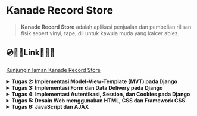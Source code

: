 # Kanade Record Store

> **Kanade Record Store** adalah aplikasi penjualan dan pembelian rilisan fisik sepert vinyl, tape, dll untuk kawula muda yang kalcer abiez.

## 💿🥁🎹**Link**🎸🎻🎼
[Kunjungin laman Kanade Record Store](http://adam-caldipawell-kanaderecordstore.pbp.cs.ui.ac.id/)

<details>
<summary> <b> Tugas 2: Implementasi Model-View-Template (MVT) pada Django </b> </summary>

## Langkah langkah implementasi Kanade Record Store

### 1. Membuat Directory Baru dan Menginisialisasi Git
1. Buat directory baru bernama `kanade-record-store`.
2. Inisialisasi repositori Git dan hubungkan ke GitHub:
    ```bash
    git init
    git remote add origin <URL>
    git add .
    git commit -m "Initial commit"
    git push origin master
    ```

### 2. Membuat Virtual Environment
1. Jalankan perintah berikut untuk membuat virtual environment:
    ```bash
    python -m venv env
    ```
2. Aktifkan virtual environment:
    - **Linux/macOS**:
        ```bash
        source env/bin/activate
        ```
    - **Windows**:
        ```bash
        env\Scripts\activate
        ```

### 3. Membuat dan Menginstall Requirements
1. Buat file `requirements.txt` yang berisi daftar package yang diperlukan.
2. Jalankan perintah berikut untuk menginstal package:
    ```bash
    pip install -r requirements.txt
    ```

### 4. Membuat Proyek Django
1. Buat proyek Django baru dengan nama `kanade_record_store`:
    ```bash
    django-admin startproject kanade_record_store
    ```
2. Buat aplikasi baru dengan nama `main`:
    ```bash
    django-admin startapp main
    ```

### 5. Mengupdate `settings.py`
1. Tambahkan aplikasi `main` ke dalam list `INSTALLED_APPS` di `settings.py` agar aplikasi tersebut terdaftar di proyek.
2. Tambahkan `"localhost"`, `"127.0.0.1"` ke dalam list `ALLOWED_HOSTS` untuk mengakses aplikasi secara lokal saat pengembangan.

### 6. Membuat View dan Template
1. Tambahkan kode berikut pada `views.py`:
    ```python
    from django.shortcuts import render

    def show_main(request):
        context = {
            'nama': 'Adam Caldipawell Sembiring',
            'class': 'PBP F'
        }
        return render(request, "main.html", context)
    ```
2. Di `urls.py`, tambahkan `path('', include('main.urls'))` pada `urlpatterns` agar URL aplikasi `main` bisa diakses.
3. Di folder `main`, buat folder bernama `templates` dan buat file `main.html` yang menampilkan nama e-commerce, nama, dan kelas.

### 7. Membuat Model Produk
1. Di `models.py`, buat model produk dengan atribut berikut:
    - `name`: CharField
    - `price`: IntegerField
    - `description`: TextField
      
### 8. Melakukan migration pada model
1. Pindah ke directory utama
2. Jalankan migration pada terminal:
   ```bash
   python manage.py makemigrations
   python manage.py migrate
   ```
### 9. Deploy ke PWS (Pacil Web Service)
1. Buat project baru di PWS dengan nama `kanaderecordstore` dan simpan credential information.
2. Di `settings.py`, tambahkan URL `adam-caldipawell-kanaderecordstore.pbp.cs.ui.ac.id/` ke dalam list `ALLOWED_HOSTS`.
3. Simpan perubahan dengan menjalankan:
    ```bash
    git add .
    git commit -m "Deploy to PWS"
    git push origin master
    ```
4. Tambahkan remote PWS:
    ```bash
    git remote add pws http://pbp.cs.ui.ac.id/adam.caldipawell/kanaderecordstore
    git branch -M master
    git push pws master
    ```

### 10. Aplikasi Django Terdeploy
Aplikasi sekarang bisa diakses melalui URL:  
[http://adam-caldipawell-kanaderecordstore.pbp.cs.ui.ac.id/](http://adam-caldipawell-kanaderecordstore.pbp.cs.ui.ac.id/)

## Bagan Proses Request Client ke Web Aplikasi

Berikut adalah alur proses dari request client ke web aplikasi berbasis Django:

![alt text](image/image-1.png)

### Penjelasan
1. Ketika user mengirimkan HTTP request ke server PWS, request tersebut diteruskan ke WSGI server.
2. WSGI server meneruskan request tersebut ke Django.
3. `urls.py` mendeteksi URL request dan menghubungkannya dengan views yang sesuai.
4. `views.py` memproses request dan mengambil data dari `models.py`.
5. `views.py` kemudian mengirimkan response berupa template HTML (`main.html`) yang akan dikembalikan ke user sebagai response.

## Fungsi Git dalam Pengembangan Perangkat Lunak
Git berfungsi sebagai version control dalam pengembangan perangkat lunak. Dengan Git, kita dapat melacak setiap perubahan kode yang dilakukan, memudahkan proses kolaborasi, dan memungkinkan rollback ke versi sebelumnya jika terjadi kesalahan.

## Mengapa Django Digunakan sebagai Permulaan Pembelajaran?
Django menggunakan bahasa Python yang relatif mudah dipahami. Django menawarkan arsitektur MVT (Model, View, Template), yang memisahkan komponen UI (template), logika aplikasi (view), dan akses database (model), sehingga memudahkan pengembangan terstruktur. Django juga memudahkan pengembang untuk membangun aplikasi yang skalabel.

## Mengapa Model di Django Disebut sebagai ORM?
Django menggunakan ORM (Object-Relational Mapping), yang memodelkan data dari database relasional menjadi objek di Python. Ini memungkinkan pengembang untuk berinteraksi dengan database tanpa harus menulis query SQL secara eksplisit, melalui QuerySet API yang disediakan oleh Django.
</details>

<details>
<summary> <b> Tugas 3: Implementasi Form dan Data Delivery pada Django </b> </summary>
    
## Mengapa kita memerlukan *data delivery* dalam pengimplementasian sebuah platform?

Dalam pembuatan platform, tidak jarang ada kebutuhan untuk mengirim ataupun menerima data. Implementasi sebuah platform yang memiliki mekanisme *data delivery* dapat membuat sebuah platform lebih interaktif dan dinamis. 

## Mana yang lebih baik antara XML dan JSON? Mengapa JSON lebih populer dibandingkan XML?

| Format       | XML                                                                 | JSON                                                                                     |
|--------------|---------------------------------------------------------------------|------------------------------------------------------------------------------------------|
| Perbandingan | XML adalah bahasa mark up yang memiliki aturan dalam pendefinisian data. XML menggunakan tag yang memisahkan nama data dan nilai data. | JSON adalah format pertukaran data yang mudah dibaca oleh komputer dan manusia. JSON menyimpan data dengan pasangan string key dan value. JSON juga banyak didukung oleh bahasa pemrograman. |
| Sintaks      | `<tag>nilai</tag>`                                                  | `{nama: 'Adam'}`                                                                          |

Dalam konteks pemrograman platform web, JSON lebih baik dan lebih populer dibandingkan dengan XML dengan kelebihan berikut:

1. Sintaks JSON yang lebih ringkas, ringan, dan mudah untuk dibaca.
2. JSON mendukung berbagai tipe data, contohnya array.
3. JSON lebih cepat dibandingkan XML karena pada pemrograman web, JavaScript memiliki fungsi bawaan yang dapat parsing JSON menjadi JavaScript object.
4. JSON didukung oleh banyak bahasa pemrograman karena kemudahan yang diberikan.


## Jelaskan fungsi dari method `is_valid()` pada form Django dan mengapa kita membutuhkan method tersebut?

Validasi form model secara otomatis akan dilakukan oleh Django melalui pemanggilan fungsi `is_valid()' untuk memastikan kebenaran input yang diberikan.

##  Mengapa kita membutuhkan csrf_token saat membuat form di Django? Apa yang dapat terjadi jika kita tidak menambahkan csrf_token pada form Django? Bagaimana hal tersebut dapat dimanfaatkan oleh penyerang?

Cross-Site Request Forgery (csrf) adalah salah satu metode dalam penyerangan keamanan suatu website. Pada `tugas 3`, kita diminta untuk membuat suatu form yang kemudian dapat dikirimkan ke DJango (webserver) melalui request POST. Jika tidak ada `csrf_token` maka seorang attacker bisa saja melakukan request POST ini tanpa melalui website kanade record store. Saat seseorang ingin menambahkan object melalui form, Django akan mengirimkan `csrf_token` saat membuka laman `/create-item-entry` kemudian ketika form tersebut disubmit maka request POST + `csrf_token` akan dikirimkan ke Django kembali yang memastikan bahwa pengiriman data dilakukan di website kanade record store.

## Implementasi *data delivery*

### Implementasi skeleton sebagai kerangka views
1. Pertama saya membuat directory `templates` di `root directory`.
2. Membuat sebuah file html sebagai skeleton, `base.html` dengan kode berikut:
   ```html
    {% load static %}
    <!DOCTYPE html>
    <html lang="en">
      <head>
        <meta charset="UTF-8" />
        <meta name="viewport" content="width=device-width, initial-scale=1.0" />
        {% block meta %} {% endblock meta %}
      </head>

      <body>
        {% block content %} {% endblock content %}
      </body>
    </html>
   ```
3. Pada `settings.py` di `kanade_record_store`. Pada variabel `TEMPLATES`. Ubah menjadi
   ```python
   TEMPLATES = [
    {
        'BACKEND': 'django.template.backends.django.DjangoTemplates',
        'DIRS': [BASE_DIR / 'templates'],
        'APP_DIRS': True,
        'OPTIONS': {
            'context_processors': [
                'django.template.context_processors.debug',
                'django.template.context_processors.request',
                'django.contrib.auth.context_processors.auth',
                'django.contrib.messages.context_processors.messages',
                ],
            },
        },
    ]
   ```
Langkah - langkah ini memberitahu Django untuk menggunakan base.html sebagai skeleton. Sehingga kedepannya yang perlu dilakukan untuk mengubah isi html adalah mengisi {% block         content %} <b> *isi disini* </b> {% endblock content %}. Sehingga tampilan untuk pengguna tetap dinamis dan minim redudansi.
### Menambahkan UUID sebagai id untuk object model
1. Pergi ke `./main` lalu ubah models.py menjadi:
   ```python
    import uuid

    class Item(models.Model):
        id = models.UUIDField(primary_key=True, default=uuid.uuid4, editable=False)
        name = models.CharField(max_length=255)
        price = models.IntegerField(default=0)
        description = models.TextField(default="")
   ```
2. Migrasi model baru dengan menjalankan:
   ```bash
    python3 manage.py makemigrations
    python3 manage.py migrate
   ```
Pemberian ID dimaksudkan agar setiap object memiliki sebuah *identifier* yang berbeda - beda. Penggunaan UUID adalah salah satu upaya untuk mencegah serangan IDOR.

### Membuat form untuk menambahkan object 
1. Pada directory `main` saya menambahkan `forms.py`. Pembuatan `forms.py` dilakukan untuk membuat struktur *form* sederhana sesuai dengan `models.Item`:
   ```python
    from django.forms import ModelForm
    from main.models import Item
    
    class ItemEntryForm(ModelForm):
        class Meta:
            model = Item
            fields = ["name", "price", "description"]
   ```
   `model = Item` memberitahu ke Django bahwa gunakan Item sebagai model saat pengisian *form*
   `fields = ["name", "price", "description"]` mendefinisikan field yang akan diisi user. <b>ID digenerate secara otomatis oleh UUID</b>
2. Membuat template baru untuk tampilan dalam menambahkan item baru dengan nama `create_item.html` pada direktori `main/template`:
    ```html
    {% extends 'base.html' %} 
    {% block content %}
    <h1>Add New Item Entry</h1>
    
    <form method="POST">
      {% csrf_token %}
      <table>
        {{ form.as_table }}
        <tr>
          <td></td>
          <td>
            <input type="submit" value="Add Item" />
          </td>
        </tr>
      </table>
    </form>
    
    {% endblock %}
    ```
4. Pada berkas `views.py` di directory yang sama. Saya menambahkan sebuah fungsi `create_item_entry` untuk untuk menampilkan *form*:
   ```python
   ...
   from django.shortcuts import render, redirect #redirect untuk mengembalikan user ke halaman utama setelah pengisian *form*
   from main.forms import ItemEntryForm
   from main.models import Item
   
    def create_item_entry(request):
        form = ItemEntryForm(request.POST or None)
    
        if form.is_valid() and request.method == "POST":
            form.save()
            return redirect('main:show_main')
    
        context = {'form': form}
        return render(request, "create_item_entry.html", context)
   ```
   `form = MoodEntryForm(request.POST or None)` digunakan untuk membuat ItemEntryForm baru dengan memasukkan QueryDict berdasarkan input dari user pada request.POST.
   `form.is_valid()` digunakan untuk memvalidasi isi input dari form tersebut.
   `form.save()` digunakan untuk membuat dan menyimpan data dari form tersebut.
   `return redirect('main:show_main')` digunakan untuk melakukan redirect ke fungsi show_main pada views aplikasi main setelah data form berhasil disimpan.
5. Pada berkas yang sama, ubah fungsi `show_main`:
   ```python
   ...
   def show_main(request):
    items = Item.objects.all()
    context = {
        'name' : 'Adam Caldipawell Sembiring',
        'class' : 'PBP F',
        'items' : items,
    }
    return render(request, "main.html", context)
   ```
   Setiap item yang dibuat akan ditampilkan saat kembali ke halaman utama. Seluruh item diakses melalui `items = Item.objects.all()`.
6. Mengubah template untuk tampilan utama `main.html` pada direktori `main/template`:
    ```html
    {% extends 'base.html' %}
    {% block content %}
    <h1>Kanade Record Store</h1>
    
    <h5>Name:</h5>
    <p>{{ name }}</p>
    
    <h5>Class:</h5>
    <p>{{ class }}</p>
    
    {% if not items %}
    <p>Belum ada data item pada Kanade Record Store.</p>
    {% else %}
    <table>
      <tr>
        <th>Name</th>
        <th>Price</th>
        <th>Description</th>
      </tr>
    
      {% comment %} Berikut cara memperlihatkan data mood di bawah baris ini 
      {% endcomment %} 
      {% for item in items %}
      <tr>
        <td>{{item.name}}</td>
        <td>{{item.price}}</td>
        <td>{{item.description}}</td>
      </tr>
      {% endfor %}
    </table>
    {% endif %}
    
    <br />
    
    <a href="{% url 'main:create_item_entry' %}">
      <button>Add New Item Entry</button>
    </a>
    
    {% endblock content %}
    ```
### Mengembalikan data dalam bentuk XML dan JSON
Untuk mengembalikan data dalam format XML dan JSON, Saya menggunakan `serializers` dan `HttpResponse`
```python
from django.http import HttpResponse
from django.core import serializers
...
```
<b>Mengembalikan Format XML</b>
```python
...
def show_xml(request):
    data = Item.objects.all()
    return HttpResponse(serializers.serialize("xml", data), content_type="application/xml")
...
```
<b>Mengembalikan Format JSON</b>
```python
...
def show_json(request):
    data = Item.objects.all()
    return HttpResponse(serializers.serialize("json", data), content_type="application/xml")
...
```
### Mengembalikan data dalam bentuk XML dan JSON sesuai [id]
Untuk mengembalikan data sesuai dengan ID object tersebut maka:

<b>Mengembalikan Format XML by id</b>

```python
...
def show_xml_by_id(request, id):
    data = Item.objects.filter(pk=id)
    return HttpResponse(serializers.serialize("xml", data), content_type="application/xml")
...
```

<b>Mengembalikan Format JSON by id</b>

```python
...
def show_json_by_id(request, id):
    data = Item.objects.filter(pk=id)
    return HttpResponse(serializers.serialize("json", data), content_type="application/json")
...
```
### Membuat routing URL untuk masing-masing views yang telah ditambahkan

```python
from django.urls import path
from main.views import show_main, create_item, show_xml, show_json, show_xml_by_id, show_json_by_id 

app_name = 'main'

urlpatterns = [
    path('', show_main, name='show_main'),
    path('create-item', create_item, name='create_item'),
    path('xml/', show_xml, name='show_xml'), 
    path('json/', show_json, name='show_json'),
    path('xml/<int:id>/', show_xml_by_id, name='show_xml_by_id'),
    path('json/<int:id>/', show_json_by_id, name='show_json_by_id'),  
]
```

### Melakukan push ke github dan pws
```bash
git add .
git commit -m"tugas 3"
git push origin master
git push pws master
```
Sehingga aplikasi bisa dilihat di [website ini](http://adam-caldipawell-kanaderecordstore.pbp.cs.ui.ac.id/)

### Membuat *screenshot* menggunakan POSTMAN
1. HTML
![alt text](image/localhost:main.png)
2. XML
![alt text](image/localhost:xml.png)
3. JSON
![alt text](image/localhost:json.png)
4. XML by ID
![alt text](image/localhost:xml:[id].png)
5. JSON by ID
![alt text](image/localhost:json:[id].png)
source:
1. [Django DOCS](https://docs.djangoproject.com/)
2. [Slide Data Delivery](https://scele.cs.ui.ac.id/pluginfile.php/238122/mod_resource/content/1/04%20-%20Data%20Delivery.pdf)
3. [CSRF by computerphile](https://youtu.be/vRBihr41JTo?si=oXlMrDMj3HlvRsOU)
4. [Tutorial 2](https://pbp-fasilkom-ui.github.io/ganjil-2025/docs/tutorial-2)

</details>

<details>
<summary> <b> Tugas 4: Implementasi Autentikasi, Session, dan Cookies pada Django </b> </summary>


## Apa perbedaan antara `HttpResponseRedirect()` dan `redirect()`
`HttpResponseRedirect` adalah *class* dari modul django.http yang mengembalikan respons pengalihan HTTP dengan kode status 302 (Found). Kode status ini menunjukkan bahwa pengguna atau klien akan dialihkan ke URL baru. *class* ini menerima parameter berupa URL tujuan yang spesifik dan sangat berguna jika kita ingin mengarahkan pengguna ke URL statis atau memerlukan logika pengalihan yang lebih kompleks.

Sementara itu, `redirect()` adalah fungsi dari modul django.shortcuts yang memberikan cara yang lebih sederhana dan fleksibel untuk melakukan pengalihan. Parameter yang diterima bisa berupa string URL, nama view, atau objek model, yang kemudian dikonversi oleh Django menjadi URL.

Perbedaan utama antara `HttpResponseRedirect` dan redirect terletak pada jenis parameter yang diterima. `HttpResponseRedirect` hanya menerima URL yang spesifik, sementara redirect lebih fleksibel karena dapat menerima URL, nama view, atau objek model yang akan secara otomatis dikonversi menjadi URL tujuan.

## Apa perbedaan antara authentication dan authorization, apakah yang dilakukan saat pengguna login? Jelaskan bagaimana Django mengimplementasikan kedua konsep tersebut?
Authentication adalah proses untuk memastikan identitas pengguna. Misalnya, dalam kanade record store, Hanya pengguna yang memasukan username dan password yang sesuai memiliki akses pada akun yang berisi data - data entry. 

Sementara itu, authorization adalah proses untuk memastikan hak akses yang sesuai pada pengguna yang telah diauthentication. Jadi, pengguna yang telah login, hanya bisa mendapat akses akun yang bersangkutan. Hal ini mencegah pihak yang tidak bersangkutan dengan data yang kita miliki, tidak dapat melakukan modifikasi terhadap data tersebut.

Secara umum, ketika pengguna ingin login pada suatu aplikasi. Pengguna diminta untuk memasukan username dan password. Pada tahap ini, pengguna akan diauthentication. Pengguna tidak akan mendapat akses terhadap akun apabila memberikan username dan password yang salah. Pengguna yang telah masuk pun hanya mendapat akses modifikasi pada akun bersangkutan.

Django sendiri memudahkan authentication dan authorization dengan menyediakan fungsi dan class bawaan. Sistem ini menyediakan model untuk user dan group. Kemudian, ada juga views untuk login dan registrasi. Modul yang digunakan sendiri adalah `django.contrib.auth`. Lebih spesifik lagi terdapat fungsi `authenticate` yang menerima 3 argumen, yaitu request, username, password. Fungsi tersebut mengembalikan user jika argumen yang diberikan benar. Sementara itu, django juga menyediakan fitur authorization berupa penggunaan middleware untuk mengatur user sessionsd dan permissions.

## Bagaimana Django mengingat pengguna yang telah login? Jelaskan kegunaan lain dari cookies dan apakah semua cookies aman digunakan?

Ketika ada pengguna yang telah login dan agar tetap login. Django menyediakan frameword session untuk menyimpan data user yang sedang login di server. Setiap user yang berhasil login akan diberikan cookie yang berisi SessionID, last login, atau csrf token. Kemudian, apabila pengguna logout, django akan menghapus session. sehingga, ketika memasuki website, pengguna perlu login ulang.

Beberapa fungsi lain dari cookies meliputi:

1. Menyimpan preferensi pengguna selama menjelajahi situs web, seperti pengaturan antarmuka atau bahasa.
2. Melacak aktivitas pengguna di situs untuk mempersonalisasi konten atau iklan yang ditampilkan, misalnya konten media sosial atau iklan yang relevan dengan minat pengguna.
3. Menganalisis perilaku pengguna di situs web, seperti minat atau durasi kunjungan, guna meningkatkan kualitas situs.

Pada sisi keamanan, Tidak semua cookie aman bagi pengguna. Misalnya, cookie yang menyimpan informasi penting seperti token autentikasi dapat diakses oleh JavaScript di situs web, atau cookie yang disetel oleh pihak ketiga. Cookie yang tidak dilindungi rentan terkena serangan Cross-Site Scripting (XSS). Untuk mitigasi masalah ini, django menyediakan beberapa fitur. Secure mengirim cookie hanya melalui HTTPS reques dan HttpOnly yang mencegah cookie diakses melalui JavaScript.

## Jelaskan cara kerja penghubungan model Product dengan User!
Model Item sendiri dihubungkan dengan model User melalui ForeignKey. ForeignKey menghubungkan setiap pengguna dengan Item yang dibuat oleh pengguna tersebut.

Implementasi dalam project:
```python
...
class Item(models.Model):
    user = models.ForeignKey('auth.User', on_delete=models.CASCADE)
    id = models.UUIDField(primary_key=True, editable=False, default=uuid.uuid4)
    name = models.CharField(max_length=100)
    price = models.IntegerField()
    description = models.TextField(max_length=500)
...
```
Pengguna yang telah login, dapat menambah entri Item. Dimana setiap entri yang dibuat tersebut diasoasiasikan melalui ForeignKey

## Implementasi Checklist

### 1. Membuat fungsi register
Pada `/main/views.py` saya menambahkan fungsi register. 
```
def register(request):
    form = UserCreationForm()

    if request.method == "POST":
        form = UserCreationForm(request.POST)
        if form.is_valid():
            form.save()
            messages.success(request, 'Your account has been successfully created!')
            return redirect('main:login')
    context = {'form':form}
    return render(request, 'register.html', context)
```
### 2. Membuat tampilan register
Saya membuat tampilan untuk registrasi pengguna dengan membuat `register.html` di `/main/template`
```
{% extends 'base.html' %}

{% block meta %}
<title>Register</title>
{% endblock meta %}

{% block content %}

<div class="login">
  <h1>Register</h1>

  <form method="POST">
    {% csrf_token %}
    <table>
      {{ form.as_table }}
      <tr>
        <td></td>
        <td><input type="submit" name="submit" value="Daftar" /></td>
      </tr>
    </table>
  </form>

  {% if messages %}
  <ul>
    {% for message in messages %}
    <li>{{ message }}</li>
    {% endfor %}
  </ul>
  {% endif %}
</div>

{% endblock content %}
```
### 3. Membuat fungsi login
Saya membuat fungsi login agar pengguna yang telah registrasi bisa menggunakan web. Pada `/main/views.py` saya menambahkan:
```
...
def login_user(request):
   if request.method == 'POST':
        form = AuthenticationForm(data=request.POST)

        if form.is_valid():
            user = form.get_user()
            login(request, user)
            response = HttpResponseRedirect(reverse("main:show_main"))
            response.set_cookie('last_login', str(datetime.datetime.now()))
            return response
   else:
      form = AuthenticationForm(request)
   context = {'form': form}
   return render(request, 'login.html', context)
...
```
### 4. Membuat tampilan login
Saya membuat file html baru bernama `login.html` pada `/main/templates`. Berikut ini implementasi tampilan ketika pengguna akan login pada web.
```
{% extends 'base.html' %}

{% block meta %}
<title>Login</title>
{% endblock meta %}

{% block content %}
<div class="login">
  <h1>Login</h1>

  <form method="POST" action="">
    {% csrf_token %}
    <table>
      {{ form.as_table }}
      <tr>
        <td></td>
        <td><input class="btn login_btn" type="submit" value="Login" /></td>
      </tr>
    </table>
  </form>

  {% if messages %}
  <ul>
    {% for message in messages %}
    <li>{{ message }}</li>
    {% endfor %}
  </ul>
  {% endif %} Don't have an account yet?
  <a href="{% url 'main:register' %}">Register Now</a>
</div>

{% endblock content %}
```
### 5. Membuat fungsi logout
Fungsi ini ditambahkan pada `views.py` agar pengguna yang sedang login bisa logout.
```
def logout_user(request):
    logout(request)
    response = HttpResponseRedirect(reverse('main:login'))
    response.delete_cookie('last_login')
    return response
```
### 6. Membuat tombol logout
Membuat tombol logout pada `main.html` agar pengguna bisa logout dari session sekarang.
```
<a href="{% url 'main:logout' %}">
  <button>Logout</button>
</a>
```
### 7. Routing setiap fungsionalitas
Agar setiap fungsionalitas bisa diakses melalui URL. Saya mengubah `urls.py` menjadi
```
from django.urls import path
from main.views import show_main, create_item_entry, show_xml, show_json, show_xml_by_id, show_json_by_id
from main.views import register
from main.views import login_user
from main.views import logout_user

app_name = 'main'

urlpatterns = [
    path('', show_main, name='show_main'),
    path('create-item-entry', create_item_entry, name='create_item_entry'),
    path('xml/', show_xml, name='show_xml'),
    path('json/', show_json, name='show_json'),
    path('xml/<str:id>/', show_xml_by_id, name='show_xml_by_id'),
    path('json/<str:id>/', show_json_by_id, name='show_json_by_id'),
    path('register/', register, name='register'),
    path('login/', login_user, name='login'),
    path('logout/', logout_user, name='logout'),
]
```
### 8. Menghubungkan product dan user
Pada models.py saya menambahkan field baru, yaitu user. Sehingga, setiap user yang telah registrasi dapat melihat produk yang telah ia buat. Berikut ini implementasi yang saya lakukan.
```
from django.db import models
import uuid 

class Product(models.Model):
    user = models.ForeignKey('auth.User', on_delete=models.CASCADE)
    id = models.UUIDField(primary_key=True, editable=False, default=uuid.uuid4)
    name = models.CharField(max_length=100)
    price = models.IntegerField()
    description = models.TextField(max_length=500)
```
### 9. Menampilkan detail pengguna yang sedang login
Pada main url, tampilkan detail pengguna seperti username dan last login. Informasi last_login diambil dari cookie browser user. 
```
def login_user(request):
   if request.method == 'POST':
        form = AuthenticationForm(data=request.POST)

        if form.is_valid():
            user = form.get_user()
            login(request, user)
            response = HttpResponseRedirect(reverse("main:show_main"))
            response.set_cookie('last_login', str(datetime.datetime.now()))
            return response
   else:
      form = AuthenticationForm(request)
   context = {'form': form}
   return render(request, 'login.html', context)

@login_required(login_url='/login')
def show_main(request):
    items = Item.objects.filter(user=request.user)
    context = {
        'name': request.user.username,
        'class': 'PBP F',
        'npm': '2306227160',
        'items': items,
        'last_login': request.COOKIES['last_login'],
    }
    return render(request, "main.html", context)
```
### 10. Fitur Cookie
Data - data terkait seperti session id dan last login ditambahkan melalui fungsi `login_user`
```
def login_user(request):
   if request.method == 'POST':
        form = AuthenticationForm(data=request.POST)

        if form.is_valid():
            user = form.get_user()
            login(request, user)
            response = HttpResponseRedirect(reverse("main:show_main"))
            response.set_cookie('last_login', str(datetime.datetime.now()))
            return response
```
</details>

<details>
<summary> <b> Tugas 5: Desain Web menggunakan HTML, CSS dan Framework CSS </b> </summary>

## Jika terdapat beberapa CSS selector untuk suatu elemen HTML, jelaskan urutan prioritas pengambilan CSS selector tersebut!
1. Inline Style: Prioritas tertinggi, diterapkan langsung di elemen.
2. ID Selector (`#id`): Prioritas tinggi, menggunakan atribut id.
3. Class Selector (`.class`): Menggunakan class, prioritas sedang.
4. Attribute Selector (`[attr]`): Memilih elemen berdasarkan atribut.
5. Pseudo-Class (`:hover`): Prioritas berdasarkan status elemen.
6. Tag Selector (`div`): Prioritas rendah, memilih berdasarkan tag.
7. Universal Selector (`*`): Prioritas terendah, memilih semua elemen.


## Mengapa responsive design menjadi konsep yang penting dalam pengembangan aplikasi web? Berikan contoh aplikasi yang sudah dan belum menerapkan responsive design!

Responsive design penting dalam pengembangan aplikasi web karena meningkatkan pengalaman pengguna dengan penyesuaian tampilan di berbagai perangkat. Ini juga meningkatkan aksesibilitas dan SEO, serta efisiensi biaya dengan menghindari pengembangan versi terpisah. Contoh aplikasi yang sudah menerapkan responsive design adalah Facebook dan Amazon, yang menyesuaikan antarmuka untuk desktop dan mobile. Sebaliknya, beberapa situs berita tua dan situs perusahaan kecil seringkali masih menggunakan desain statis yang tidak responsif, seperti siak ng yang hanya mementingkan tampilan desktop. Dengan responsive design, aplikasi web dapat lebih inklusif dan mudah diakses oleh semua pengguna.

## Jelaskan perbedaan antara margin, border, dan padding, serta cara untuk mengimplementasikan ketiga hal tersebut!
Margin, border, dan padding adalah tiga properti dalam CSS yang digunakan untuk mengatur tata letak elemen.

1. Margin: Ruang di luar elemen yang memisahkan elemen tersebut dari elemen lainnya. Dapat diatur dengan properti margin. Contoh: margin: 10px;.

2. Border: Garis yang mengelilingi elemen, memisahkan elemen dari ruang di sekitarnya. Dapat diatur dengan properti border. Contoh: border: 2px solid black;.

3. Padding: Ruang di dalam elemen, antara konten dan border. Dapat diatur dengan properti padding. Contoh: padding: 15px;.

Untuk mengimplementasikan ketiga properti ini, kode CSS nya seperti berikut:

```
.element {
    margin: 10px;      /* Ruang di luar */
    border: 2px solid black; /* Garis di sekitar */
    padding: 15px;     /* Ruang di dalam */
}
```

## Jelaskan konsep flex box dan grid layout beserta kegunaannya!
Flexbox: dirancang untuk mengatur elemen dalam satu dimensi. Elemen dapat disusun dengan mudah, mengatur ruang antara elemen dan mengontrol ukuran elemen. ini Sangat berguna untuk membuat tata letak responsif, misalnya menu navigasi, galeri gambar, atau elemen form yang perlu disusun secara fleksibel.

Grid Layout: Grid Layout memungkinkan pengaturan elemen dalam dua dimensi (baris dan kolom). biasanya digunakan untuk membuat tata letak kompleks seperti kartu, dashboard, atau halaman web yang memiliki banyak elemen yang perlu diatur dalam baris dan kolom.

## Jelaskan bagaimana cara kamu mengimplementasikan checklist di atas secara step-by-step (bukan hanya sekadar mengikuti tutorial).

- [ ] navigation bar (navbar) untuk fitur-fitur pada aplikasi yang responsive terhadap perbedaan ukuran device, khususnya mobile dan desktop.
  - Membuat navigasi bar yang berisi beberapa link menuju beberapa fitur yang mungkin akan diimplementasikan
  ```

  <nav class="fixed top-4 left-4 right-4 bg-gray-200 rounded-lg shadow-lg px-6 py-4 flex items-center justify-between flex-wrap">
    <!-- Branding or Logo -->
    <div class="flex items-center flex-shrink-0 text-gray-700 mr-6">
        <span class="font-semibold text-xl tracking-tight">Kanade Record Store</span>
    </div>

    <!-- Mobile menu button -->
    <div class="block lg:hidden">
        <button id="menu-button" class="flex items-center px-3 py-2 border rounded text-gray-700 border-gray-700 hover:text-gray-900 hover:border-gray-900">
            <svg class="fill-current h-6 w-6" viewBox="0 0 20 20" xmlns="http://www.w3.org/2000/svg">
                <title>Menu</title>
                <path d="M0 3h20v2H0V3zm0 6h20v2H0V9zm0 6h20v2H0v-2z"/>
            </svg>
        </button>
    </div>

    <!-- Navbar Links and Actions -->
    <div class="w-full block flex-grow lg:flex lg:items-center lg:w-auto hidden" id="menu">
      <div class="text-sm lg:flex-grow">
          <a href="#about" class="block mt-4 lg:inline-block lg:mt-0 text-gray-700 hover:text-gray-900 mr-4">
              About
          </a>
          <a href="#contact" class="block mt-4 lg:inline-block lg:mt-0 text-gray-700 hover:text-gray-900 mr-4">
              Contact Us
          </a>
          <a href="#product" class="block mt-4 lg:inline-block lg:mt-0 text-gray-700 hover:text-gray-900 mr-4">
              Product
          </a>
          <a href="#cart" class="block mt-4 lg:inline-block lg:mt-0 text-gray-700 hover:text-gray-900">
              Cart
          </a>
      </div>
      <div class="flex items-center mt-4 lg:mt-0">
            <span class="text-gray-700 mr-4">Welcome, {{ user.username }}</span>
            <a href="{% url 'main:logout' %}">
              <button class="bg-red-500 hover:bg-red-700 text-white font-bold py-2 px-4 rounded">
                  Logout
              </button>
            </a>
      </div>
    </nav>

  <!-- JavaScript for Mobile Menu Toggle -->
  <script>
      const menuButton = document.getElementById('menu-button');
      const menu = document.getElementById('menu');

      menuButton.addEventListener('click', () => {
          menu.classList.toggle('hidden');
      });

      // Optional: Dynamically set the username
      // Replace 'John Doe' with the actual user name from your backend or authentication system
      document.getElementById('username').textContent = 'John Doe';
  </script>
  ```
- [ ] Kustomisasi halaman login, register, dan tambah product semenarik mungkin.
    - Edit item page (`edit_item.html`)
      - Menambahkan box sebagai container input - input sesuai field dari model
      - Memberikan styling menggunakan tailwind css
      ```
      {% extends 'base.html' %} 
      {% block content %}
      {% include "navbar.html" %}

      <!-- Container for the form -->
      <div class="flex flex-col min-h-screen bg-gray-100">
          <div class="container mx-auto px-4 py-8 mt-16 max-w-xl"> <!-- Adjusted to max-w-lg for responsiveness -->
              <div class="bg-white shadow-md rounded-lg mt-10 p-6 form-style">
                  <h1 class="text-3xl font-bold text-center mb-8 text-black">Edit Item</h1>
                  <form method="POST" class="space-y-6">
                    {% csrf_token %}
                    {% for field in form %}
                      <div class="flex flex-col">
                        <label for="{{ field.id_for_label }}" class="mb-2 font-semibold text-gray-700">
                          {{ field.label }}
                        </label>
                        <div class="w-full">
                          {{ field }}
                        </div>
                        {% if field.help_text %}
                          <p class="mt-1 text-sm text-gray-500">{{ field.help_text }}</p>
                        {% endif %}
                        {% for error in field.errors %}
                          <p class="mt-1 text-sm text-red-600">{{ error }}</p>
                        {% endfor %}
                      </div>
                    {% endfor %}
                    <div class="flex justify-center mt-6">
                      <button type="submit" class="bg-green-600 hover:bg-indigo-700 text-white font-bold py-2 px-4 rounded-lg transition duration-300 ease-in-out transform hover:-translate-y-1 hover:scale-105">
                          Edit Item
                      </button>
                    </div>
                  </form>
                </div>

          </div>
      </div>

      {% endblock %}

      ```
    - Create item page (`create_item_entry.html)
      - Menambahkan box sebagai container input - input sesuai field dari model
      - Memberikan styling menggunakan tailwind css
      ```
      {% extends 'base.html' %}
      {% load static %}
      {% block meta %}

      <title>Create Item</title>

      {% endblock meta %}

      {% block content %}

      {% include 'navbar.html' %}

      <div class="flex flex-col min-h-screen bg-gray-100">
        <div class="container mx-auto px-4 py-8 mt-16 max-w-xl">
        
          <div class="bg-white shadow-md rounded-lg mt-10 p-6 form-style">
            <h1 class="text-3xl font-bold text-center mb-8 text-black">Create Item</h1>
            <form method="POST" class="space-y-6">
              {% csrf_token %}
              {% for field in form %}
                <div class="flex flex-col">
                  <label for="{{ field.id_for_label }}" class="mb-2 font-semibold text-gray-700">
                    {{ field.label }}
                  </label>
                  <div class="w-full">
                    {{ field }}
                  </div>
                  {% if field.help_text %}
                    <p class="mt-1 text-sm text-gray-500">{{ field.help_text }}</p>
                  {% endif %}
                  {% for error in field.errors %}
                    <p class="mt-1 text-sm text-red-600">{{ error }}</p>
                  {% endfor %}
                </div>
              {% endfor %}
              <div class="flex justify-center mt-6">
                
                <button type="submit" class="bg-green-600 text-white font-semibold px-6 py-3 rounded-lg hover:bg-indigo-700 transition duration-300 ease-in-out w-full">
                  Create Item
                </button>
              </div>
            </form>
          </div>
        </div>
      </div>

      {% endblock %}
      ```
    - Login page (`login.html`):
      - Membuat suatu box yang menyimpan input - input login
      - Menampilkan pesan apabila berhasil atau gagal login
      ``` html
      {% extends 'base.html' %}
      {% load static %}

      {% block meta %}
      <title>Login</title>
      {% endblock meta %}

      {% block content %}
      <div class="bg-gray-25 flex items-center justify-center min-h-screen">
        <!-- Box untuk login -->
        <div class="bg-white shadow-2xl rounded-lg p-8 w-1/3">
          <!-- Logo -->
          <div class="flex justify-center">
            <img src="{% static 'image/image.png' %}" class="w-20 h-20">
          </div>

          <!-- Judul -->
          <h2 class="text-center text-2xl font-semibold mb-6">Login to your Account</h2>

          <!-- Form Input -->
          <form class="mt-8 space-y-6" method="POST" action="">
            {% csrf_token %}
            <input type="hidden" name="remember" value="true">
            <div class="rounded-md shadow-sm -space-y-px">
              <div>
                <label for="username" class="sr-only">Username</label>
                <input id="username" name="username" type="text" required class="appearance-none rounded-none relative block w-full px-3 py-2 border border-gray-300 placeholder-gray-500 text-gray-900 rounded-t-md focus:outline-none focus:ring-indigo-500 focus:border-indigo-500 focus:z-10 sm:text-sm" placeholder="Username">
              </div>
              <div>
                <label for="password" class="sr-only">Password</label>
                <input id="password" name="password" type="password" required class="appearance-none rounded-none relative block w-full px-3 py-2 border border-gray-300 placeholder-gray-500 text-gray-900 rounded-b-md focus:outline-none focus:ring-indigo-500 focus:border-indigo-500 focus:z-10 sm:text-sm" placeholder="Password">
              </div>
            </div>

            <div>
              <button type="submit" class="group relative w-full flex justify-center py-2 px-4 border border-transparent text-sm font-medium rounded-md text-white bg-indigo-600 hover:bg-indigo-700 focus:outline-none focus:ring-2 focus:ring-offset-2 focus:ring-indigo-500">
                Sign in
              </button>
            </div>
          </form>

          {% if messages %}
          <div class="mt-4">
            {% for message in messages %}
            {% if message.tags == "success" %}
                  <div class="bg-green-100 border border-green-400 text-green-700 px-4 py-3 rounded relative" role="alert">
                      <span class="block sm:inline">{{ message }}</span>
                  </div>
              {% elif message.tags == "error" %}
                  <div class="bg-red-100 border border-red-400 text-red-700 px-4 py-3 rounded relative" role="alert">
                      <span class="block sm:inline">{{ message }}</span>
                  </div>
              {% else %}
                  <div class="bg-blue-100 border border-blue-400 text-blue-700 px-4 py-3 rounded relative" role="alert">
                      <span class="block sm:inline">{{ message }}</span>
                  </div>
              {% endif %}
            {% endfor %}
          </div>
          {% endif %}

          <!-- Hyperlink Buat Akun -->
          <div class="text-center mt-8">
            <a href="{% url 'main:register' %}" class="font-medium text-blue-400 hover:text-blue-600">
              Register Now
            </a>
          </div>
        </div>
      </div>

      {% endblock content %}
      ```
    - Register page
      - membuat suatu box di tengah page. yang berisi form sesuai dengan form yang telah dibuat sebelumnya
      - memberikan style pada masing elemen - elemen
      - Apabila terdapat error (e.g. password confirmation tidak sesuai dengan password, maka akan ditampilkan karena ada `{% if field.errors%}`)

      ``` html
      {% extends 'base.html' %}

      {% block meta %}
      <title>Register</title>
      {% endblock meta %}

      {% block content %}
      <div class="min-h-screen flex items-center justify-center bg-gray-100 py-12 px-4 sm:px-6 lg:px-8">
        <div class="max-w-md w-full space-y-8 form-style">
          <div>
            <h2 class="mt-6 text-center text-3xl font-extrabold text-black">
              Create your account
            </h2>
          </div>
          <form class="mt-8 space-y-6" method="POST">
            {% csrf_token %}
            <input type="hidden" name="remember" value="true">
            <div class="rounded-md shadow-sm -space-y-px">
              {% for field in form %}
                <div class="{% if not forloop.first %}mt-4{% endif %}">
                  <label for="{{ field.id_for_label }}" class="mb-2 font-semibold text-black">
                    {{ field.label }}
                  </label>
                  <div class="relative">
                    {{ field }}
                    <div class="absolute inset-y-0 right-0 pr-3 flex items-center pointer-events-none">
                      {% if field.errors %}
                        <svg class="h-5 w-5 text-red-500" fill="currentColor" viewBox="0 0 20 20">
                          <path fill-rule="evenodd" d="M18 10a8 8 0 11-16 0 8 8 0 0116 0zm-7 4a1 1 0 11-2 0 1 1 0 012 0zm-1-9a1 1 0 00-1 1v4a1 1 0 102 0V6a1 1 0 00-1-1z" clip-rule="evenodd" />
                        </svg>
                      {% endif %}
                    </div>
                  </div>
                  {% if field.errors %}
                    {% for error in field.errors %}
                      <p class="mt-1 text-sm text-red-600">{{ error }}</p>
                    {% endfor %}
                  {% endif %}
                </div>
              {% endfor %}
            </div>

            <div>
              <button type="submit" class="group relative w-full flex justify-center py-2 px-4 border border-transparent text-sm font-medium rounded-md text-white bg-indigo-600 hover:bg-indigo-700 focus:outline-none focus:ring-2 focus:ring-offset-2 focus:ring-indigo-500">
                Register
              </button>
            </div>
          </form>

          {% if messages %}
          <div class="mt-4">
            {% for message in messages %}
            <div class="bg-red-100 border border-red-400 text-red-700 px-4 py-3 rounded relative" role="alert">
              <span class="block sm:inline">{{ message }}</span>
            </div>
            {% endfor %}
          </div>
          {% endif %}

          <div class="text-center mt-4">
            <p class="text-sm text-black">
              Already have an account?
              <a href="{% url 'main:login' %}" class="font-medium text-indigo-200 hover:text-indigo-300">
                Login here
              </a>
            </p>
          </div>
        </div>
      </div>
      {% endblock content %}
      ```
- [ ] Kustomisasi halaman daftar product menjadi lebih menarik dan responsive.
  - Membuat box yang berisi informasi username dan last_login
  - Menyediakan tempat untuk meletakkan item_card di halaman utama.
  - Membuat card yang menyimpan informasi dari item yang dibuat oleh user.
  ```
  {% extends 'base.html' %}

  <!-- Menyertakan static -->
  {% load static %}
  {% block content %}
  <!-- Menyertakan navbar -->
  {% include 'navbar.html' %}

  <!-- Konten utama -->
  <div class="max-w-7xl mx-auto p-12 py-2 px-4 sm:px-6 lg:px-8">

    <!-- Informasi pengguna -->
    <div class="bg-white shadow-lg rounded-lg p-6 mt-20 mb-8">
      <h5 class="text-xl font-semibold">Name:</h5>
      <p class="text-gray-700 mb-4">{{ name }}</p>

      <h5 class="text-xl font-semibold">NPM:</h5>
      <p class="text-gray-700 mb-4">{{ npm }}</p>

      <h5 class="text-xl font-semibold">Class:</h5>
      <p class="text-gray-700 mb-4">{{ class }}</p>

      <h5 class="text-xl font-semibold">Sesi terakhir login:</h5>
      <p class="text-gray-700 mb-4">{{ last_login }}</p>
    </div>

    <div class="flex justify-end mb-6">
      <a href="{% url 'main:create_item_entry' %}" class="bg-green-600 hover:bg-indigo-700 text-white font-bold py-2 px-4 rounded-lg transition duration-300 ease-in-out transform hover:-translate-y-1 hover:scale-105">
          Add New Item Entry
      </a>
    </div>

    {% if not items %}
      <div class="flex flex-col items-center justify-center min-h-[24rem] p-6">
          <img src="{% static 'image/image.png' %}" alt="Sad face" class="w-32 h-32 mb-4"/>
          <p class="text-center text-gray-600 mt-4">Belum ada data Item pada Kanade Record Store.</p>
      </div>
      {% else %}
      <div class="columns-1 sm:columns-2 lg:columns-3 gap-6 space-y-6 w-full">
          {% for it in items %}
              {% include 'card_item.html' with item=it %}
          {% endfor %}
      </div>
      {% endif %}
  </div>
  {% endblock content %}

  ```
  - Pada card_item.html, untuk menampilkan produk yang telah berikut
  ```
  {% load static %}
  <div class="relative break-inside-avoid">
    <div class="relative top-5 bg-gray-100 shadow-md rounded-lg mb-6 break-inside-avoid flex flex-col border-2 border-gray-300 transform rotate-1 hover:rotate-0 transition-transform duration-300 p-4">
      
      <!-- Gambar -->
      <img src="{% static 'image/image.png' %}" class="scale-[0.3] relative -top-3">

      <!-- Informasi Item -->
      <div class="mt-4 text-center">
        <!-- Nama Item -->
        <h2 class="text-xl font-semibold text-gray-800">{{ item.name }}</h2>

        <!-- Harga Item -->
        <p class="text-lg text-gray-600">{{ item.price }}</p>

        <!-- Deskripsi Item -->
        <p class="text-sm text-gray-500 mt-2">{{ item.description }}</p>
      </div>

    </div>

    <!-- Tombol Aksi -->
    <div class="absolute top-0 -right-4 flex space-x-1">
      <a href="{% url 'main:delete_item' item.pk %}" class="bg-yellow-500 hover:bg-yellow-600 text-white rounded-full p-2 transition duration-300 shadow-md">
        <img src="{% static 'image/delete.svg' %}" class="w-10 h-10">
      </a>
      <a href="{% url 'main:edit_item' item.pk %}" class="bg-red-500 hover:bg-red-600 text-white rounded-full p-2 transition duration-300 shadow-md">
        <img src="{% static 'image/edit.svg' %}" class="w-10 h-10">
      </a>
    </div>
  </div>
  ```
  - Menambahkan fungsi untuk mengedit dan menghapus entry pada views.py
  ```
  def edit_item(request, id):
      # Get mood entry berdasarkan id
      item = Item.objects.get(pk = id)

      # Set mood entry sebagai instance dari form
      form = ItemEntryForm(request.POST or None, instance=item)

      if form.is_valid() and request.method == "POST":
          # Simpan form dan kembali ke halaman awal
          form.save()
          return HttpResponseRedirect(reverse('main:show_main'))

      context = {'form': form}
      return render(request, "edit_item.html", context)

  def delete_item(request, id):
      # Get mood berdasarkan id
      item = Item.objects.get(pk = id)
      # Hapus mood
      item.delete()
      # Kembali ke halaman awal
      return HttpResponseRedirect(reverse('main:show_main'))
  ```
  - Routing tiap baru pada urls.py
  ```
  from django.urls import path
  from main.views import show_main, create_item_entry, show_xml, show_json, show_xml_by_id, show_json_by_id
  from main.views import register
  from main.views import login_user
  from main.views import logout_user, edit_item, delete_item

  app_name = 'main'

  urlpatterns = [
      path('', show_main, name='show_main'),
      path('create-item-entry', create_item_entry, name='create_item_entry'),
      path('xml/', show_xml, name='show_xml'),
      path('json/', show_json, name='show_json'),
      path('xml/<str:id>/', show_xml_by_id, name='show_xml_by_id'),
      path('json/<str:id>/', show_json_by_id, name='show_json_by_id'),
      path('register/', register, name='register'),
      path('login/', login_user, name='login'),
      path('logout/', logout_user, name='logout'),
      path('edit-item/<uuid:id>', edit_item, name='edit_item'),
      path('delete/<uuid:id>', delete_item, name='delete_item'),
  ]
  ```
  - Pada settings.py. tambahkan static
  ```
  STATIC_URL = '/static/'
  if DEBUG:
      STATICFILES_DIRS = [
          BASE_DIR / 'static'  # merujuk ke /static root project pada mode development
      ]
  else:
      STATIC_ROOT = BASE_DIR / 'static'
  ```
</details>

<details>
<summary> <b> Tugas 6: JavaScript dan AJAX </b> </summary>

## Jelaskan manfaat dari penggunaan JavaScript dalam pengembangan aplikasi web!

HTML, CSS, dan Javascript adalah tools yang digunakan dalam pengembangan aplikasi web. Javascript dapat membuat website yang kita buat menjadi lebih interaktif dan dinamis. Tentunya, hal ini membawa pengalaman user yang menggunakan website kita jadi lebih baik. Dengan javascript, kita dapat memanipulasi DOM HTML dan dapat mengatur aksi pengguna (semisal menekan button) agar menjalankan sesuatu. Selain itu, Javascript juga menjadi bagian dari teknologi AJAX, dimana pemrosesan request dapat berjalan secara asinkronus.

## Jelaskan fungsi dari penggunaan await ketika kita menggunakan fetch()! Apa yang akan terjadi jika kita tidak menggunakan await?

Ketika kita menggunakan await fetch(url), program akan menunggu hingga permintaan fetch selesai dan mengembalikan respons. Hasil respons ini kemudian bisa disimpan ke dalam variabel dan digunakan langsung setelahnya. Jika kita tidak menggunakan await, fetch() akan langsung mengembalikan Promise tanpa menunggu hasilnya. Kita perlu menggunakan metode then() untuk mengolah hasil ketika permintaan selesai. Jika kita mencoba mengakses data sebelum Promise tersebut selesai, data yang kita akses kemungkinan besar belum ada atau tidak sesuai dengan yang diharapkan. Tanpa await, kita harus menggunakan callback secara manual, yang bisa membuat kode terlihat lebih rumit dan susah diikuti terutama ketika ada beberapa operasi asinkron yang berurutan.

## Mengapa kita perlu menggunakan decorator csrf_exempt pada view yang akan digunakan untuk AJAX POST?
Penggunaan decorator csrf_exempt diperuntukan agar pada saat dilakukan request post pada pembuatan item secara asynchronus. Secara default, ketika menggunakan AJAX POST, token CSRF tidak selalu disertakan secara otomatis dalam permintaan, sehingga seringkali menyebabkan kegagalan validasi CSRF. Penambahan decorator dilakukan agar request AJAX POST bisa dilakukan tanpa error. Namun, penggunaan @csrf_exempt harus dilakukan dengan hati-hati karena menonaktifkan lapisan perlindungan penting.

## Pada tutorial PBP minggu ini, pembersihan data input pengguna dilakukan di belakang (backend) juga. Mengapa hal tersebut tidak dilakukan di frontend saja?

Pembersihan data pada backend dilakukan untuk memastikan bahwa data yang datang bersama dengan request dari user sudah divalidasi terlebih dahulu. Hal ini mencegah kelalaian pada validasi frontend saja. Selain itu, hal ini digunakan atas alasan keamanan. Backend dapat memfilter apa saja yang masuk, sehingga dapat menghindari serangan XSS, misalnya dengan mengirimkan request berupa kode JS yang dapat dijalankan. Hal ini berbahaya karena penyerang dapat mengirimkan kode JS yang dapat melanggar privasi.

## Implementasi Kode
Untuk mengimplementasikan AJAX pada tugas 6 ini, beriku perubahan yang terjadi.
### Membuat fungsi untuk menambahkan ITEM dengan AJAX
Pada views.py, saya menambahkan kode berikut ini yang nantinya bertanggung jawab dalam penambahan item menggunakan AJAX:
```
@csrf_exempt
@require_POST
def add_item_entry_ajax(request):
    name = strip_tags(request.POST.get("name"))
    price = strip_tags(request.POST.get("price"))
    description = request.POST.get("description")
    user = request.user

    new_item = Item(
        name=name, price=price,
        description=description,
        user=user
    )
    new_item.save()

    return HttpResponse(b"CREATED", status=201)
```
saya membuat fungsi `add_item_entry_ajax` dengan dekorator @csrf_exempt untuk memberitahu banyak fungsi ini tidak perlu token CSRF. Kemudian, tidak lupa melakukan routing pada `urls.py`
```
path('create-item-entry-ajax', add_item_entry_ajax, name='add_item_entry_ajax'),
```
### Menampilkan Item dengan `fetch()`
Saya mengubah bagian dari main.html yang berperan dalam menampilkan data item menjadi sebagai berikut:
```
<div id="item_entry_cards"></div>
```
Kemudian, saya juga menambahkan script untuk menampilkan data item
```
async function refreshItemEntries() {
  document.getElementById("item_entry_cards").innerHTML = "";
  document.getElementById("item_entry_cards").className = "";
  const itemEntries = await getItemEntries();
  let htmlString = "";
  let classNameString = "";

  if (itemEntries.length === 0) {
      classNameString = "flex flex-col items-center justify-center min-h-[24rem] p-6";
      htmlString = `
          <div class="flex flex-col items-center justify-center min-h-[24rem] p-6">
            {%include 'image.html'%}
            <p class="text-center text-gray-600 mt-4">Belum ada data Item pada Kanade Record Store.</p>
          </div>
      `;
  }
  else {
      classNameString = "columns-1 sm:columns-2 lg:columns-3 gap-6 space-y-6 w-full"
      itemEntries.forEach((item) => {
          const name = DOMPurify.sanitize(item.fields.name);
          const description = DOMPurify.sanitize(item.fields.description);
          htmlString += `
          <div class="relative break-inside-avoid">
            <div class="relative top-5 bg-gray-100 shadow-md rounded-lg mb-6 break-inside-avoid space-evenly flex flex-row border-2 border-gray-300 p-4">
              
              <div class="flex flex-col items-center">
                {%include 'image.html'%}
                <!-- Informasi harga -->
                <h2 class="text-2xl font-extrabold text-slate-700"> Rp ${item.fields.price}</h2>
              </div>
              
              <!-- informasi nama dan deskrisi-->
              <div class="flex flex-col space-around ml-6">
                <div class="flex">
                  <h2 class="flex text-3xl font-semibold text-gray-500">${name}</h2>
                </div>
                <div class="flex">
                  <p class="text-black"> ${description}</p>
                </div>
                
              </div>
            </div>

            <div class="absolute bottom-0 -right-0 flex space-x-2 mr-2">
              <a href="/delete/${item.pk}" class="bg-rose-500 hover:bg-rose-600 text-white rounded-full p-2 transition duration-300 shadow-md">
                <svg xmlns="http://www.w3.org/2000/svg" x="0px" y="0px" width="30" height="30" viewBox="0 0 30 30">
                  <path d="M 14.984375 2.4863281 A 1.0001 1.0001 0 0 0 14 3.5 L 14 4 L 8.5 4 A 1.0001 1.0001 0 0 0 7.4863281 5 L 6 5 A 1.0001 1.0001 0 1 0 6 7 L 24 7 A 1.0001 1.0001 0 1 0 24 5 L 22.513672 5 A 1.0001 1.0001 0 0 0 21.5 4 L 16 4 L 16 3.5 A 1.0001 1.0001 0 0 0 14.984375 2.4863281 z M 6 9 L 7.7929688 24.234375 C 7.9109687 25.241375 8.7633438 26 9.7773438 26 L 20.222656 26 C 21.236656 26 22.088031 25.241375 22.207031 24.234375 L 24 9 L 6 9 z"></path>
              </svg>
              </a>
              <a href="/edit-item/${item.pk}" class="bg-sky-500 hover:bg-sky-600 text-white rounded-3xl p-2 transition duration-300 shadow-md">
                <svg xmlns="http://www.w3.org/2000/svg" x="0px" y="0px" width="30" height="30" viewBox="0 0 24 24"> <path d="M 18 2 L 15.585938 4.4140625 L 19.585938 8.4140625 L 22 6 L 18 2 z M 14.076172 5.9238281 L 3 17 L 3 21 L 7 21 L 18.076172 9.9238281 L 14.076172 5.9238281 z"></path> </svg>
              </a>
            </div>
            
          </div>
          `;
      });
  }
  document.getElementById("item_entry_cards").className = classNameString;
  document.getElementById("item_entry_cards").innerHTML = htmlString;
}
```
Jadi, fungsi `refreshItemEntries()` akan akan dipanggil untuk load perubahan dari Item, entah saat item diubah, ditambahkan, atau dihapus. Tentunya secara asynchronus.

### Membuat modal form untuk menambah Item

Berikut ini implementasi dari modal form untuk menambahkan item baru secara asynchronus,
```
<div id="crudModal" tabindex="-1" aria-hidden="true" class="hidden fixed inset-0 z-50 w-full flex items-center justify-center bg-gray-800 bg-opacity-50 overflow-x-hidden overflow-y-auto transition-opacity duration-300 ease-out">
  <div id="crudModalContent" class="relative bg-white rounded-lg shadow-lg w-5/6 sm:w-3/4 md:w-1/2 lg:w-1/3 mx-4 sm:mx-0 transform scale-95 opacity-0 transition-transform transition-opacity duration-300 ease-out">
    <!-- Modal header -->
    <div class="flex items-center justify-between p-4 border-b rounded-t">
      <h3 class="text-xl font-semibold text-gray-900">
        Add New Item Entry
      </h3>
      <button type="button" class="text-gray-400 bg-transparent hover:bg-gray-200 hover:text-gray-900 rounded-lg text-sm p-1.5 ml-auto inline-flex items-center" id="closeModalBtn">
        <svg aria-hidden="true" class="w-5 h-5" fill="currentColor" viewBox="0 0 20 20" xmlns="http://www.w3.org/2000/svg">
          <path fill-rule="evenodd" d="M4.293 4.293a1 1 0 011.414 0L10 8.586l4.293-4.293a1 1 0 111.414 1.414L11.414 10l4.293 4.293a1 1 0 01-1.414 1.414L10 11.414l-4.293 4.293a1 1 0 01-1.414-1.414L8.586 10 4.293 5.707a1 1 0 010-1.414z" clip-rule="evenodd"></path>
        </svg>
        <span class="sr-only">Close modal</span>
      </button>
    </div>
    <!-- Modal body -->
    <div class="px-6 py-4 space-y-6 form-style">
      <form id="itemEntryForm">
        <div class="mb-4">
          <label for="name" class="block text-sm font-medium text-gray-700">Name</label>
          <input type="text" id="name" name="name" class="mt-1 block w-full border border-gray-300 rounded-md p-2 hover:border-indigo-700" placeholder="Enter Album's name" required>
        </div>
        <div class="mb-4">
          <label for="price" class="block text-sm font-medium text-gray-700">Price</label>
          <input type="number" id="price" name="price" min="1" max="1000000000" class="mt-1 block w-full border border-gray-300 rounded-md p-2 hover:border-indigo-700" required>
        </div>
        <div class="mb-4">
          <label for="description" class="block text-sm font-medium text-gray-700">Description</label>
          <textarea id="description" name="description" rows="3" class="mt-1 block w-full h-52 resize-none border border-gray-300 rounded-md p-2 hover:border-indigo-700" placeholder="Describe Album briefly" required></textarea>
        </div>
      </form>
    </div>
    <!-- Modal footer -->
    <div class="flex flex-col space-y-2 md:flex-row md:space-y-0 md:space-x-2 p-6 border-t border-gray-200 rounded-b justify-center md:justify-end">
      <button type="button" class="bg-gray-500 hover:bg-gray-600 text-white font-bold py-2 px-4 rounded-lg" id="cancelButton">Cancel</button>
      <button type="submit" id="submitItemEntry" form="itemEntryForm" class="bg-indigo-700 hover:bg-indigo-600 text-white font-bold py-2 px-4 rounded-lg">Save</button>
    </div>
  </div>
</div>
```
Kemudian, agar aksi yang diinginkan, seperti tombol submit bisa bekerja sebagaimana mestinya. Berikut script yang saya tambahkan
```
const modal = document.getElementById('crudModal');
const modalContent = document.getElementById('crudModalContent');

function showModal() {
    const modal = document.getElementById('crudModal');
    const modalContent = document.getElementById('crudModalContent');

    modal.classList.remove('hidden'); 
    setTimeout(() => {
      modalContent.classList.remove('opacity-0', 'scale-95');
      modalContent.classList.add('opacity-100', 'scale-100');
    }, 50); 
}

function hideModal() {
    const modal = document.getElementById('crudModal');
    const modalContent = document.getElementById('crudModalContent');

    modalContent.classList.remove('opacity-100', 'scale-100');
    modalContent.classList.add('opacity-0', 'scale-95');

    setTimeout(() => {
      modal.classList.add('hidden');
    }, 150); 
}

document.getElementById("cancelButton").addEventListener("click", hideModal);
document.getElementById("closeModalBtn").addEventListener("click", hideModal);

function addItemEntry() {
  fetch("{% url 'main:add_item_entry_ajax' %}", {
    method: "POST",
    body: new FormData(document.querySelector('#itemEntryForm')),
  })
  .then(response => refreshItemEntries())

  document.getElementById("itemEntryForm").reset(); 
  document.querySelector("[data-modal-toggle='crudModal']").click();

  return false;
}

async function getItemEntries(){
    return fetch("{% url 'main:show_json' %}").then((res) => res.json())
}
```
### Menambah tomboh submit form item secara asynchronus
Kemudian saya juga menambahkan button baru untuk memuat modal form pada `main.html`
```
<button data-modal-target="crudModal" data-modal-toggle="crudModal" class="btn ml-6 bg-indigo-700 hover:bg-indigo-600 text-white font-bold py-2 px-4 rounded-lg transition duration-300 ease-in-out transform hover:-translate-y-1 hover:scale-105" onclick="showModal();">
  Add New Item Entry by AJAX
</button>
```
Dan agar fungsionalitas nya sesuai, mengirimkan AJAX POST request, saya menambahkan script berikut
document.getElementById("itemEntryForm").addEventListener("submit", (e) => {
  e.preventDefault();
  addItemEntry();
})

</details>